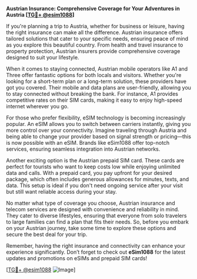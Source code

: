 **Austrian Insurance: Comprehensive Coverage for Your Adventures in Austria [[TG💪+ @esim1088](https://t.me/s/esim1088)]**

If you're planning a trip to Austria, whether for business or leisure, having the right insurance can make all the difference. Austrian insurance offers tailored solutions that cater to your specific needs, ensuring peace of mind as you explore this beautiful country. From health and travel insurance to property protection, Austrian insurers provide comprehensive coverage designed to suit your lifestyle.

When it comes to staying connected, Austrian mobile operators like A1 and Three offer fantastic options for both locals and visitors. Whether you're looking for a short-term plan or a long-term solution, these providers have got you covered. Their mobile and data plans are user-friendly, allowing you to stay connected without breaking the bank. For instance, A1 provides competitive rates on their SIM cards, making it easy to enjoy high-speed internet wherever you go.

For those who prefer flexibility, eSIM technology is becoming increasingly popular. An eSIM allows you to switch between carriers instantly, giving you more control over your connectivity. Imagine traveling through Austria and being able to change your provider based on signal strength or pricing—this is now possible with an eSIM. Brands like eSim1088 offer top-notch services, ensuring seamless integration into Austrian networks.

Another exciting option is the Austrian prepaid SIM card. These cards are perfect for tourists who want to keep costs low while enjoying unlimited data and calls. With a prepaid card, you pay upfront for your desired package, which often includes generous allowances for minutes, texts, and data. This setup is ideal if you don't need ongoing service after your visit but still want reliable access during your stay.

No matter what type of coverage you choose, Austrian insurance and telecom services are designed with convenience and reliability in mind. They cater to diverse lifestyles, ensuring that everyone from solo travelers to large families can find a plan that fits their needs. So, before you embark on your Austrian journey, take some time to explore these options and secure the best deal for your trip.

Remember, having the right insurance and connectivity can enhance your experience significantly. Don’t forget to check out **eSim1088** for the latest updates and promotions on eSIMs and prepaid SIM cards! 

[[TG💪+ @esim1088](https://t.me/s/esim1088) ![Image](https://i.postimg.cc/Y0z9fWf4/image.png)]